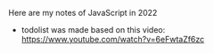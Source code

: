 Here are my notes of JavaScript in 2022

* todolist was made based on this video: https://www.youtube.com/watch?v=6eFwtaZf6zc